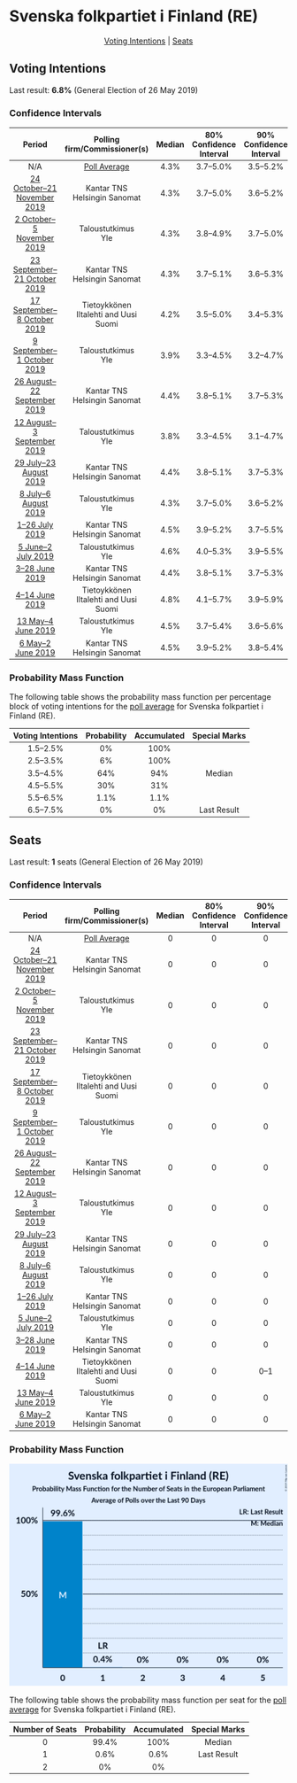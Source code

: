 # Svenska folkpartiet i Finland (RE)

<p align="center"><a href="#voting-intentions">Voting Intentions</a> | <a href="#seats">Seats</a></p>

## Voting Intentions

Last result: **6.8%** (General Election of 26 May 2019)

### Confidence Intervals

| Period     | Polling firm/Commissioner(s) | Median | 80% Confidence Interval | 90% Confidence Interval | 95% Confidence Interval | 99% Confidence Interval |
|:----------:|:----------------:|:-----------:|:-----------------------:|:-----------------------:|:-----------------------:|:-----------------------:|
| N/A | [Poll Average](average.html) | 4.3% | 3.7–5.0% | 3.5–5.2% | 3.4–5.4% | 3.1–5.7% |
| [24 October–21 November 2019](2019-11-21-KantarTNS.html) | Kantar TNS <br> Helsingin Sanomat | 4.3% | 3.7–5.0% | 3.6–5.2% | 3.4–5.4% | 3.2–5.8% |
| [2 October–5 November 2019](2019-11-05-Taloustutkimus.html) | Taloustutkimus <br> Yle | 4.3% | 3.8–4.9% | 3.7–5.0% | 3.6–5.2% | 3.3–5.5% |
| [23 September–21 October 2019](2019-10-21-KantarTNS.html) | Kantar TNS <br> Helsingin Sanomat | 4.3% | 3.7–5.1% | 3.6–5.3% | 3.4–5.4% | 3.2–5.8% |
| [17 September–8 October 2019](2019-10-08-Tietoykkönen.html) | Tietoykkönen <br> Iltalehti and Uusi Suomi | 4.2% | 3.5–5.0% | 3.4–5.3% | 3.2–5.5% | 2.9–5.9% |
| [9 September–1 October 2019](2019-10-01-Taloustutkimus.html) | Taloustutkimus <br> Yle | 3.9% | 3.3–4.5% | 3.2–4.7% | 3.1–4.9% | 2.8–5.2% |
| [26 August–22 September 2019](2019-09-22-KantarTNS.html) | Kantar TNS <br> Helsingin Sanomat | 4.4% | 3.8–5.1% | 3.7–5.3% | 3.5–5.5% | 3.3–5.9% |
| [12 August–3 September 2019](2019-09-03-Taloustutkimus.html) | Taloustutkimus <br> Yle | 3.8% | 3.3–4.5% | 3.1–4.7% | 3.0–4.8% | 2.7–5.2% |
| [29 July–23 August 2019](2019-08-23-KantarTNS.html) | Kantar TNS <br> Helsingin Sanomat | 4.4% | 3.8–5.1% | 3.7–5.3% | 3.5–5.5% | 3.2–5.9% |
| [8 July–6 August 2019](2019-08-06-Taloustutkimus.html) | Taloustutkimus <br> Yle | 4.3% | 3.7–5.0% | 3.6–5.2% | 3.4–5.3% | 3.2–5.7% |
| [1–26 July 2019](2019-07-26-KantarTNS.html) | Kantar TNS <br> Helsingin Sanomat | 4.5% | 3.9–5.2% | 3.7–5.5% | 3.6–5.6% | 3.3–6.0% |
| [5 June–2 July 2019](2019-07-02-Taloustutkimus.html) | Taloustutkimus <br> Yle | 4.6% | 4.0–5.3% | 3.9–5.5% | 3.7–5.7% | 3.5–6.0% |
| [3–28 June 2019](2019-06-28-KantarTNS.html) | Kantar TNS <br> Helsingin Sanomat | 4.4% | 3.8–5.1% | 3.7–5.3% | 3.5–5.5% | 3.3–5.9% |
| [4–14 June 2019](2019-06-14-Tietoykkönen.html) | Tietoykkönen <br> Iltalehti and Uusi Suomi | 4.8% | 4.1–5.7% | 3.9–5.9% | 3.8–6.2% | 3.5–6.6% |
| [13 May–4 June 2019](2019-06-04-Taloustutkimus.html) | Taloustutkimus <br> Yle | 4.5% | 3.7–5.4% | 3.6–5.6% | 3.4–5.9% | 3.1–6.3% |
| [6 May–2 June 2019](2019-06-02-KantarTNS.html) | Kantar TNS <br> Helsingin Sanomat | 4.5% | 3.9–5.2% | 3.8–5.4% | 3.6–5.5% | 3.4–5.9% |

### Probability Mass Function

The following table shows the probability mass function per percentage block of voting intentions for the [poll average](average.html) for Svenska folkpartiet i Finland (RE).

| Voting Intentions | Probability | Accumulated | Special Marks |
|:-----------------:|:-----------:|:-----------:|:-------------:|
| 1.5–2.5% | 0% | 100% |  |
| 2.5–3.5% | 6% | 100% |  |
| 3.5–4.5% | 64% | 94% | Median |
| 4.5–5.5% | 30% | 31% |  |
| 5.5–6.5% | 1.1% | 1.1% |  |
| 6.5–7.5% | 0% | 0% | Last Result |


## Seats

Last result: **1** seats (General Election of 26 May 2019)

### Confidence Intervals

| Period     | Polling firm/Commissioner(s) | Median | 80% Confidence Interval | 90% Confidence Interval | 95% Confidence Interval | 99% Confidence Interval |
|:----------:|:----------------:|:------:|:-----------------------:|:-----------------------:|:-----------------------:|:-----------------------:|
| N/A | [Poll Average](average.html) | 0 | 0 | 0 | 0 | 0–1 |
| [24 October–21 November 2019](2019-11-21-KantarTNS.html) | Kantar TNS <br> Helsingin Sanomat | 0 | 0 | 0 | 0 | 0–1 |
| [2 October–5 November 2019](2019-11-05-Taloustutkimus.html) | Taloustutkimus <br> Yle | 0 | 0 | 0 | 0 | 0 |
| [23 September–21 October 2019](2019-10-21-KantarTNS.html) | Kantar TNS <br> Helsingin Sanomat | 0 | 0 | 0 | 0 | 0–1 |
| [17 September–8 October 2019](2019-10-08-Tietoykkönen.html) | Tietoykkönen <br> Iltalehti and Uusi Suomi | 0 | 0 | 0 | 0 | 0–1 |
| [9 September–1 October 2019](2019-10-01-Taloustutkimus.html) | Taloustutkimus <br> Yle | 0 | 0 | 0 | 0 | 0 |
| [26 August–22 September 2019](2019-09-22-KantarTNS.html) | Kantar TNS <br> Helsingin Sanomat | 0 | 0 | 0 | 0 | 0–1 |
| [12 August–3 September 2019](2019-09-03-Taloustutkimus.html) | Taloustutkimus <br> Yle | 0 | 0 | 0 | 0 | 0 |
| [29 July–23 August 2019](2019-08-23-KantarTNS.html) | Kantar TNS <br> Helsingin Sanomat | 0 | 0 | 0 | 0 | 0–1 |
| [8 July–6 August 2019](2019-08-06-Taloustutkimus.html) | Taloustutkimus <br> Yle | 0 | 0 | 0 | 0 | 0–1 |
| [1–26 July 2019](2019-07-26-KantarTNS.html) | Kantar TNS <br> Helsingin Sanomat | 0 | 0 | 0 | 0 | 0–1 |
| [5 June–2 July 2019](2019-07-02-Taloustutkimus.html) | Taloustutkimus <br> Yle | 0 | 0 | 0 | 0–1 | 0–1 |
| [3–28 June 2019](2019-06-28-KantarTNS.html) | Kantar TNS <br> Helsingin Sanomat | 0 | 0 | 0 | 0 | 0–1 |
| [4–14 June 2019](2019-06-14-Tietoykkönen.html) | Tietoykkönen <br> Iltalehti and Uusi Suomi | 0 | 0 | 0–1 | 0–1 | 0–1 |
| [13 May–4 June 2019](2019-06-04-Taloustutkimus.html) | Taloustutkimus <br> Yle | 0 | 0 | 0 | 0–1 | 0–1 |
| [6 May–2 June 2019](2019-06-02-KantarTNS.html) | Kantar TNS <br> Helsingin Sanomat | 0 | 0 | 0 | 0 | 0–1 |

### Probability Mass Function

![Graph with seats probability mass function not yet produced](average-seats-pmf-svenskafolkpartietifinlandre.png "Seats Probability Mass Function")

The following table shows the probability mass function per seat for the [poll average](average.html) for Svenska folkpartiet i Finland (RE).

| Number of Seats | Probability | Accumulated | Special Marks |
|:---------------:|:-----------:|:-----------:|:-------------:|
| 0 | 99.4% | 100% | Median |
| 1 | 0.6% | 0.6% | Last Result |
| 2 | 0% | 0% |  |


